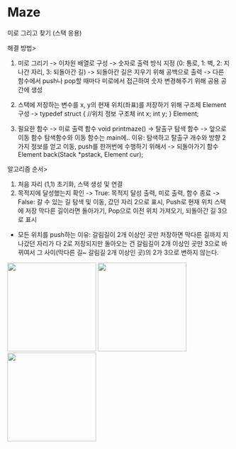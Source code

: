 # Maze
미로 그리고 찾기 (스택 응용)

해결 방법>
1. 미로 그리기
-> 이차원 배열로 구성
-> 숫자로 출력 방식 지정
(0: 통로, 1: 벽, 2: 지나간 자리, 3: 되돌아간 길)
-> 되돌아간 길은 지우기 위해 공백으로 출력
-> 다른 함수에서 push나 pop할 때마다 미로에서 접근하여 숫자 변경해주기 위해 공용 공간에 생성

2. 스택에 저장하는 변수를 x, y의 현재 위치(좌표)를 저장하기 위해 구조체 Element 구성
-> typedef struct { //위치 정보 구조체
	int x;
	int y;
} Element;

3. 필요한 함수
-> 미로 출력 함수 
void printmaze()
-> 탈출구 탐색 함수
-> 앞으로 이동 함수
    탐색함수와 이동 함수는 main에.. 
이유: 탐색하고 탈출구 개수와 방향 2가지 정보를 얻고 이동, push를 한꺼번에 수행하기 위해서
-> 되돌아가기 함수
   Element back(Stack *pstack, Element cur);

알고리즘 순서>
1. 처음 자리 (1,1) 초기화, 스택 생성 및 연결 
1. 목적지에 달성했는지 확인
-> True: 목적지 달성 출력, 미로 출력, 함수 종료
-> False: 
갈 수 있는 길 탐색 및 이동, 갔던 자리 2으로 표시, Push로 현재 위치 스택에 저장
막다른 길이라면 돌아가기, Pop으로 이전 위치 가져오기, 되돌아간 길 3으로 표시 
* 모든 위치를 push하는 이유: 갈림길이 2개 이상인 곳만 저장하면 막다른 길까지 지나갔던 자리가 다 2로 저장되지만 돌아오는 건 갈림길이 2개 이상인 곳만 3으로 바뀌여서 그 사이(막다른 길~ 갈림길 2개 이상인 곳)의 2가 3으로 변하지 않는다.
<div>
<img width ="200" src="https://user-images.githubusercontent.com/60779441/77487169-13c30b80-6e75-11ea-8554-192a54a4b593.png">
<img width ="200" src="https://user-images.githubusercontent.com/60779441/77487179-1c1b4680-6e75-11ea-9a65-d6d2074627c0.png">
<img width ="200" src="https://user-images.githubusercontent.com/60779441/77487182-20476400-6e75-11ea-80f3-0d0ff8ce2631.png">
</div>
